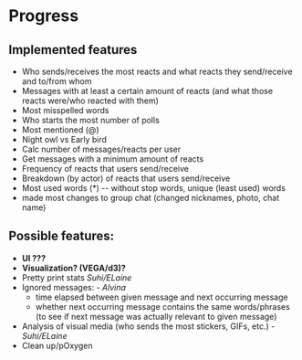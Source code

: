 # Progress

## Implemented features
- Who sends/receives the most reacts and what reacts they send/receive and to/from whom
- Messages with at least a certain amount of reacts (and what those reacts were/who reacted with them)
- Most misspelled words
- Who starts the most number of polls
- Most mentioned (@) 
- Night owl vs Early bird
- Calc number of messages/reacts per user 
- Get messages with a minimum amount of reacts
- Frequency of reacts that users send/receive
- Breakdown (by actor) of reacts that users send/receive 
- Most used words (*) -- without stop words, unique (least used) words
- made most changes to group chat (changed nicknames, photo, chat name)



## Possible features:
- **UI ???**
- **Visualization? (VEGA/d3)?**
- Pretty print stats *Suhi/ELaine*
- Ignored messages: - *Alvina*
   * time elapsed between given message and next occurring message
   * whether next occurring message contains the same words/phrases (to see if next message was actually relevant to given message)
- Analysis of visual media (who sends the most stickers, GIFs, etc.) - *Suhi/ELaine*
- Clean up/pOxygen
